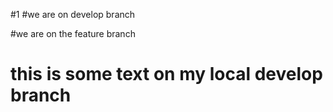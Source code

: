 #1
#we are on develop branch

#we are on the feature branch
# this is some text on my local develop branch